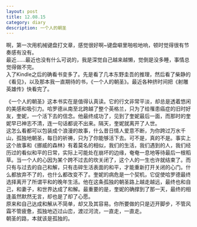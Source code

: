 ```yaml
---
layout: post
title: 12.08.15
category: diary
description: 一个人的朝圣
---
```

啊，第一次用机械键盘打文章，感觉很好啊~键盘噼里啪啦地响，顿时觉得很有节奏感有没有。  
最近……最近也没有什么可说的，我是深觉自己越来越懒，觉倒是没多睡，事情总觉得做不完。  
入了Kindle之后的确看书变多了。先是看了几本东野圭吾的推理，然后看了柴静的《看见》，以及那本我一直期待的书，《一个人的朝圣》。最近各种挤时间把《射雕英雄传》快看完了。

《一个人的朝圣》这本书实在是值得认真读。它的行文非常平淡，却总是透着悠闲的美感和吸引力。哈罗德从南至北跨越了整个英格兰，只为了给罹患癌症的旧时好友，奎妮，一个活下去的信念。他最终成功了，见到了奎妮最后一面，而那时的奎妮早已神志不清，连一句话都说不出来。隔天，奎妮就离开了人世。  
这怎么看都可以包装成个浪漫的故事，什么昔日情人爱意不断，为你跨过万水千山，孤独地朝圣，每日的祈祷，只为了你能够活下去。可不是，真的不是。事实上这个故事和《挪威的森林》有着莫名的相似，我们的生活，我们遇到的人，我们经历过的看似和平的日常，实际上可能处在崩坏的边缘，奄奄一息地等待最后一根稻草。当一个人的心因为某个跨不过去的坎关闭了，这个人的一生也许就结束了。而只有与过去的自己和解，只有击碎生活表面的和平，才能重新打开关闭的心门。什么都放弃不了的，也什么都改变不了。奎妮的病危是一个契机，它促使哈罗德最终选择离开了所谓平和的晚年生活。他在这条孤独的朝圣路上越走越远，最终也和自己，和妻子，和世界达成了和解。最重要的是，奎妮的确撑到了那一天，最终的相逢虽然默然无言，却也是了却了心愿。  
原来和自己达成和解从不简单，却又及其容易。你所要做的只是迈开脚步，不管风霜不管疲惫，孤独地迈过山峦，渡过河流，一直走，一直走。  
朝圣的路，本就该是孤独的。
